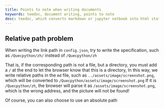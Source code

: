 ```yaml
---
title: Points to note when writing documents
keywords: teedoc, document writing, points to note
desc: teedoc, which converts markdown or jupyter notbook into html static web pages, introduces the points to note when writing documents with teedoc
---
```



## Relative path problem

When writing the link path in `config.json`, try to write the specification, such as `/Quecpython/zh/` instead of `/Quecpython/zh`

That is, if the corresponding path is not a file, but a directory, you must add a `/` at the end to let the browser know that this is a directory,
In this way, we write relative paths in the `md` file, such as `../assets/image/screenshot.png`, which will be converted to `/Quecpython/assets/image/screenshot.png`
If it is `/Quecpython/zh`, the browser will parse it as `/assets/image/screenshot.png`, which is the wrong address, and the picture will not be found!

Of course, you can also choose to use an absolute path
